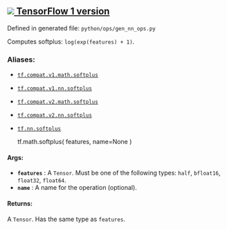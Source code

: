 [ ![](https://tensorflow.google.cn/images/tf_logo_32px.png) TensorFlow 1
version](/versions/r1.15/api_docs/python/tf/math/softplus)  
---  
  
Defined in generated file: `python/ops/gen_nn_ops.py`

Computes softplus: `log(exp(features) + 1)`.

### Aliases:

  * [`tf.compat.v1.math.softplus`](/api_docs/python/tf/math/softplus)
  * [`tf.compat.v1.nn.softplus`](/api_docs/python/tf/math/softplus)
  * [`tf.compat.v2.math.softplus`](/api_docs/python/tf/math/softplus)
  * [`tf.compat.v2.nn.softplus`](/api_docs/python/tf/math/softplus)
  * [`tf.nn.softplus`](/api_docs/python/tf/math/softplus)

    
    
    tf.math.softplus(
        features,
        name=None
    )
    

#### Args:

  * **`features`** : A `Tensor`. Must be one of the following types: `half`, `bfloat16`, `float32`, `float64`.
  * **`name`** : A name for the operation (optional).

#### Returns:

A `Tensor`. Has the same type as `features`.

